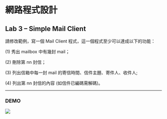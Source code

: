 # 網路程式設計
## Lab 3 – Simple Mail Client

請修改範例，寫一個 Mail Client 程式，這一個程式至少可以達成以下的功能：

(1)   秀出 mailbox 中有幾封 mail；

(2)   刪除第 nn 封信；

(3)   列出信箱中每一封 mail 的寄信時間、信件主題、寄件人、收件人;

(4)   列出第 nn 封信的內容 (如信件已編碼需解碼)。


--------

### DEMO
<img src="https://github.com/AlanPan0131/Simple-Mail-Client/blob/main/image/image1.gif?row=true">
